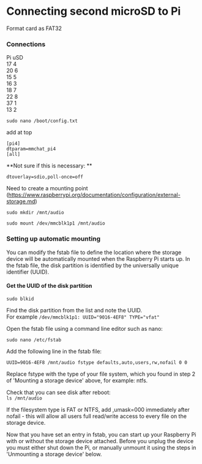 # Connecting second microSD to Pi

Format card as FAT32

### Connections

Pi uSD  
17 4  
20 6  
15 5  
16 3  
18 7  
22 8  
37 1  
13 2

`sudo nano /boot/config.txt`

add at top

```
[pi4]
dtparam=mmchat_pi4
[all]
```

**Not sure if this is necessary: **

`dtoverlay=sdio,poll-once=off`

Need to create a mounting point (https://www.raspberrypi.org/documentation/configuration/external-storage.md)

`sudo mkdir /mnt/audio`

`sudo mount /dev/mmcblk1p1 /mnt/audio`

### Setting up automatic mounting

You can modify the fstab file to define the location where the storage device will be automatically mounted when the Raspberry Pi starts up. In the fstab file, the disk partition is identified by the universally unique identifier (UUID).

#### Get the UUID of the disk partition

`sudo blkid`

Find the disk partition from the list and note the UUID.  
For example
`/dev/mmcblk1p1: UUID="9016-4EF8" TYPE="vfat"`

Open the fstab file using a command line editor such as nano:

`sudo nano /etc/fstab`

Add the following line in the fstab file:

`UUID=9016-4EF8 /mnt/audio fstype defaults,auto,users,rw,nofail 0 0`

Replace fstype with the type of your file system, which you found in step 2 of 'Mounting a storage device' above, for example: ntfs.

Check that you can see disk after reboot:  
`ls /mnt/audio`

If the filesystem type is FAT or NTFS, add ,umask=000 immediately after nofail - this will allow all users full read/write access to every file on the storage device.

Now that you have set an entry in fstab, you can start up your Raspberry Pi with or without the storage device attached. Before you unplug the device you must either shut down the Pi, or manually unmount it using the steps in 'Unmounting a storage device' below.
